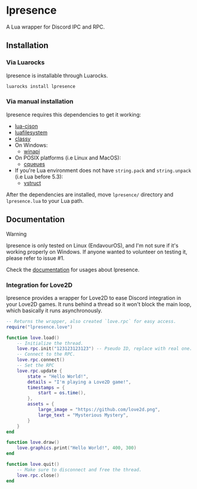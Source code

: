 # lpresence
A Lua wrapper for Discord IPC and RPC.

## Installation

### Via Luarocks

lpresence is installable through Luarocks.
```bash
luarocks install lpresence
```

### Via manual installation

lpresence requires this dependencies to get it working:
 * [lua-cjson](https://luarocks.org/modules/openresty/lua-cjson)
 * [luafilesystem](https://lunarmodules.github.io/luafilesystem/)
 * [classy](https://github.com/siffiejoe/lua-classy/)
 * On Windows:
   * [winapi](https://github.com/stevedonovan/winapi/)
 * On POSIX platforms (i.e Linux and MacOS):
   * [cqueues](https://github.com/wahern/cqueues/)
 * If you're Lua environment does not have `string.pack` and `string.unpack` (i.e Lua before 5.3):
   * [vstruct](https://github.com/toxicfrog/vstruct/)

After the dependencies are installed, move `lpresence/` directory and `lpresence.lua` to your Lua path.

## Documentation

> [!WARNING]
> 
> lpresence is only tested on Linux (EndavourOS), and I'm not sure if it's working properly on Windows.
> If anyone wanted to volunteer on testing it, please refer to issue #1.
>

Check the [documentation](https://komothecat.github.io/lpresence) for usages about lpresence.

### Integration for Love2D

lpresence provides a wrapper for Love2D to ease Discord integration in your Love2D games. It runs behind a thread so it won't block the main loop, which basically it runs asynchronously.
```lua
-- Returns the wrapper, also created `love.rpc` for easy access.
require("lpresence.love")

function love.load()
    -- Initialize the thread.
    love.rpc.init("123123123123") -- Pseudo ID, replace with real one.
    -- Connect to the RPC.
    love.rpc.connect()
    -- Set the RPC
    love.rpc.update {
        state = "Hello World!",
        details = "I'm playing a Love2D game!",
        timestamps = {
            start = os.time(),
        },
        assets = {
            large_image = "https://github.com/love2d.png",
            large_text = "Mysterious Mystery",
        }
    }
end

function love.draw()
    love.graphics.print("Hello World!", 400, 300)
end

function love.quit()
    -- Make sure to disconnect and free the thread.
    love.rpc.close()
end
```
